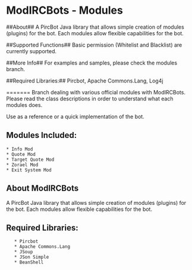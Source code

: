 ModIRCBots - Modules
==========

##About##
A PircBot Java library that allows simple creation of modules (plugins) for the bot.
Each modules allow flexible capabilities for the bot.

##Supported Functions##
Basic permission (Whitelist and Blacklist) are currently supported.

##More Info##
For examples and samples, please check the modules branch.

##Required Libraries:##
Pircbot, Apache Commons.Lang, Log4j

	
=======
Branch dealing with various official modules with ModIRCBots. Please read the class descriptions in order to understand what each modules does. 

Use as a reference or a quick implementation of the bot.

## Modules Included: ##
	* Info Mod
	* Quote Mod
	* Target Quote Mod
	* Zorael Mod
	* Exit System Mod

## About ModIRCBots ##
A PircBot Java library that allows simple creation of modules (plugins) for the bot.
Each modules allow flexible capabilities for the bot.


## Required Libraries: ##
	   * Pircbot
	   * Apache Commons.Lang
	   * JSoup
	   * JSon Simple
	   * BeanShell

